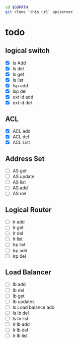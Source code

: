 ```bash
cd $GOPATH
git clone `this url` apiserver
```
todo
====
logical switch
--
- [x] ls Add
- [x] ls del
- [x] ls get
- [x] ls list
- [x] lsp add
- [x] lsp del
- [x] ext id add
- [x] ext id del

ACL
--
- [x] ACL add
- [x] ACL del
- [x] ACL List

Address Set
--
- [ ] AS get
- [ ] AS update
- [ ] AS list
- [ ] AS add
- [ ] AS del

Logical Router
--
- [ ] lr add
- [ ] lr get
- [ ] lr del
- [ ] lr list
- [ ] lrp list 
- [ ] lrp add
- [ ] lrp del

Load Balancer
--
- [ ] lb add
- [ ] lb del
- [ ] lb get
- [ ] lb updates
- [ ] ls Load balance add
- [ ] ls lb del
- [ ] ls lb list
- [ ] lr lb add
- [ ] lr lb del
- [ ] lr lb list
